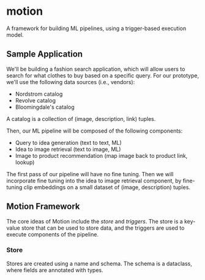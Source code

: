 # motion

A framework for building ML pipelines, using a trigger-based execution model.

## Sample Application

We'll be building a fashion search application, which will allow users to search for what clothes to buy based on a specific query. For our prototype, we'll use the following data sources (i.e., vendors):

* Nordstrom catalog
* Revolve catalog
* Bloomingdale's catalog

A catalog is a collection of (image, description, link) tuples.

Then, our ML pipeline will be composed of the following components:

* Query to idea generation (text to text, ML)
* Idea to image retrieval (text to image, ML)
* Image to product recommendation (map image back to product link, lookup)

The first pass of our pipeline will have no fine tuning. Then we will incorporate fine tuning into the idea to image retrieval component, by fine-tuning clip embeddings on a small dataset of (image, description) tuples.

## Motion Framework

The core ideas of Motion include the _store_ and _triggers_. The store is a key-value store that can be used to store data, and the triggers are used to execute components of the pipeline.

### Store

Stores are created using a name and schema. The schema is a dataclass, where fields are annotated with types.